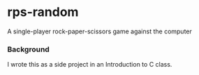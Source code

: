 # rps-random
A single-player rock-paper-scissors game against the computer

### Background
I wrote this as a side project in an Introduction to C class.
